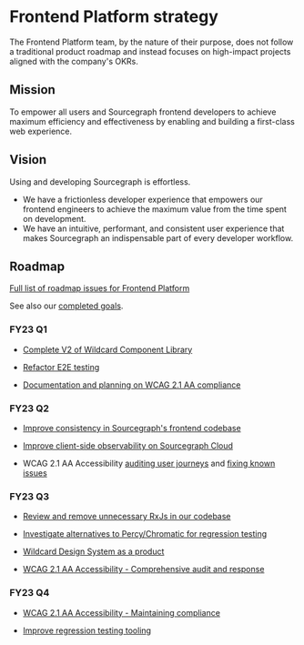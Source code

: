 # Frontend Platform strategy

The Frontend Platform team, by the nature of their purpose, does not follow a traditional product roadmap and instead focuses on high-impact projects aligned with the company's OKRs.

## Mission

To empower all users and Sourcegraph frontend developers to achieve maximum efficiency and effectiveness by enabling and building a first-class web experience.

## Vision

Using and developing Sourcegraph is effortless.

- We have a frictionless developer experience that empowers our frontend engineers to achieve the maximum value from the time spent on development.
- We have an intuitive, performant, and consistent user experience that makes Sourcegraph an indispensable part of every developer workflow.

## Roadmap

[Full list of roadmap issues for Frontend Platform](https://github.com/orgs/sourcegraph/projects/214/views/21?filterQuery=label%3A%22team%2Ffrontend-platform%22)

See also our [completed goals](../../../../departments/product-engineering/engineering/enablement/frontend-platform/goals_completed.md).

### FY23 Q1

- [Complete V2 of Wildcard Component Library](https://github.com/sourcegraph/sourcegraph/issues/31204)

- [Refactor E2E testing](https://github.com/sourcegraph/sourcegraph/issues/31206)

- [Documentation and planning on WCAG 2.1 AA compliance](https://github.com/sourcegraph/sourcegraph/issues/31200)

### FY23 Q2

- [Improve consistency in Sourcegraph's frontend codebase](https://github.com/sourcegraph/sourcegraph/issues/33123)

- [Improve client-side observability on Sourcegraph Cloud](https://github.com/sourcegraph/sourcegraph/issues/26570)

- WCAG 2.1 AA Accessibility [auditing user journeys](https://github.com/sourcegraph/sourcegraph/issues/31475) and [fixing known issues](https://github.com/sourcegraph/sourcegraph/issues/31476)

### FY23 Q3

- [Review and remove unnecessary RxJs in our codebase](https://github.com/sourcegraph/sourcegraph/issues/33124)

- [Investigate alternatives to Percy/Chromatic for regression testing](https://github.com/sourcegraph/sourcegraph/issues/33740)

- [Wildcard Design System as a product](https://github.com/sourcegraph/sourcegraph/issues/33747)

- [WCAG 2.1 AA Accessibility - Comprehensive audit and response](https://github.com/sourcegraph/sourcegraph/issues/33743)

### FY23 Q4

- [WCAG 2.1 AA Accessibility - Maintaining compliance](https://github.com/sourcegraph/sourcegraph/issues/33745)

- [Improve regression testing tooling](https://github.com/sourcegraph/sourcegraph/issues/33748)
